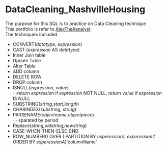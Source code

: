 # DataCleaning_NashvilleHousing
The purpose for this SQL is to practice on Data Cleaning technique  
This portfolio is refer to [AlexTheAanalyst](https://github.com/AlexTheAnalyst/PortfolioProjects)  
The techniques included  
* CONVERT(_datatype_, _expression_)  
* CAST (_expression_ AS _datatype_)  
* Inner Join table  
* Update Table  
* Alter Table 
* ADD column  
* DELETE ROW  
* DROP column  
* ISNULL(_expression_, _value_)  
⋅⋅⋅return _expression_ if _expression_ NOT NULL, return _value_ if _expression_ IS NULL  
* SUBSTRING(_string_,_start,length_)  
* CHARINDEX(_substring, string_)  
* PARSENAME(_objectname,objectpiece_)  
⋅⋅⋅ sparated by period  
*  Replace(_string,oldstring,newstring_)  
* CASE-WHEN-THEN-ELSE_END  
*  ROW_NUMBER() OVER ( PARTITION BY _experession1_, _experession2_ ORDER BY _experessionA_)'columnName'


